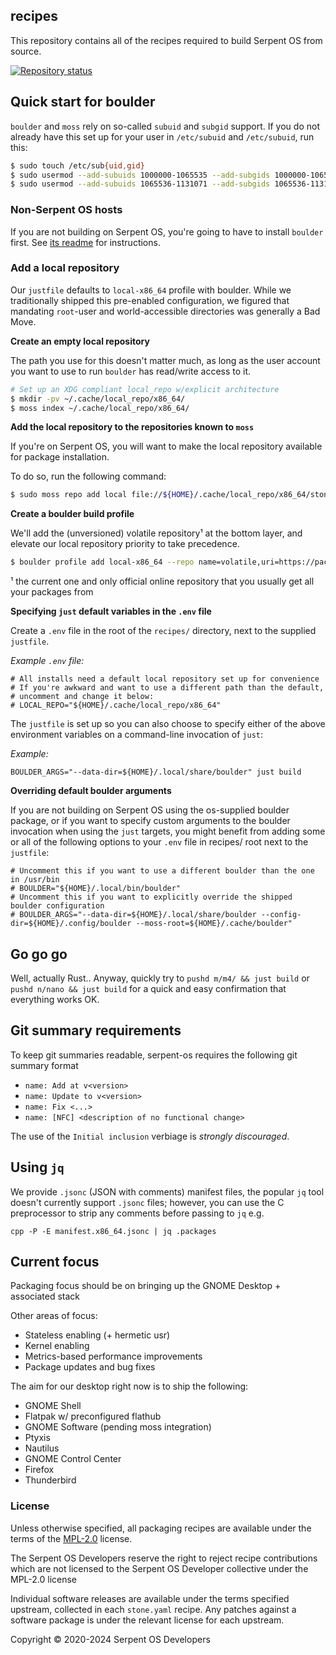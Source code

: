 ## recipes

This repository contains all of the recipes required to build Serpent OS
from source.

[![Repository status](https://repology.org/badge/repository-big/serpentos.svg)](https://repology.org/repository/serpentos)

## Quick start for boulder

`boulder` and `moss` rely on so-called `subuid` and `subgid` support.
If you do not already have this set up for your user in `/etc/subuid` and `/etc/subuid`, run this:

```bash
$ sudo touch /etc/sub{uid,gid}
$ sudo usermod --add-subuids 1000000-1065535 --add-subgids 1000000-1065535 root
$ sudo usermod --add-subuids 1065536-1131071 --add-subgids 1065536-1131071 "$USER"
```

### Non-Serpent OS hosts

If you are not building on Serpent OS, you're going to have to install `boulder` first.
See [its readme][moss-boulder-readme] for instructions.

[moss-boulder-readme]: https://github.com/serpent-os/moss?tab=readme-ov-file#onboarding

### Add a local repository

Our `justfile` defaults to `local-x86_64` profile with boulder. While we traditionally shipped this pre-enabled configuration, we figured that mandating
`root`-user and world-accessible directories was generally a Bad Move.

**Create an empty local repository**

The path you use for this doesn't matter much, as long as the user account you want to use
to run `boulder` has read/write access to it.

```bash
# Set up an XDG compliant local_repo w/explicit architecture
$ mkdir -pv ~/.cache/local_repo/x86_64/
$ moss index ~/.cache/local_repo/x86_64/
```

**Add the local repository to the repositories known to `moss`**

If you're on Serpent OS, you will want to make the local repository available for package
installation.

To do so, run the following command:

```bash
$ sudo moss repo add local file://${HOME}/.cache/local_repo/x86_64/stone.index -p 10
```

**Create a boulder build profile**

We'll add the (unversioned) volatile repository¹ at the bottom layer, and elevate our
local repository priority to take precedence.

```bash
$ boulder profile add local-x86_64 --repo name=volatile,uri=https://packages.serpentos.com/volatile/x86_64/stone.index,priority=0 --repo name=local,uri=file://${HOME}/.cache/local_repo/x86_64/stone.index,priority=10
```

¹ the current one and only official online repository that you usually get all your packages from

**Specifying `just` default variables in the `.env` file**

Create a `.env` file in the root of the `recipes/` directory, next to the supplied `justfile`.

_Example `.env` file:_

    # All installs need a default local repository set up for convenience
    # If you're awkward and want to use a different path than the default,
    # uncomment and change it below:
    # LOCAL_REPO="${HOME}/.cache/local_repo/x86_64"

The `justfile` is set up so you can also choose to specify either of the above environment variables on a command-line invocation of `just`:

_Example:_

    BOULDER_ARGS="--data-dir=${HOME}/.local/share/boulder" just build

**Overriding default boulder arguments**

If you are not building on Serpent OS using the os-supplied boulder package, or if you want to specify custom arguments
to the boulder invocation when using the `just` targets, you might benefit from adding some or all of the following options
to your `.env` file in recipes/ root next to the `justfile`:

    # Uncomment this if you want to use a different boulder than the one in /usr/bin
    # BOULDER="${HOME}/.local/bin/boulder"
    # Uncomment this if you want to explicitly override the shipped boulder configuration
    # BOULDER_ARGS="--data-dir=${HOME}/.local/share/boulder --config-dir=${HOME}/.config/boulder --moss-root=${HOME}/.cache/boulder"

## Go go go

Well, actually Rust.. Anyway, quickly try to `pushd m/m4/ && just build` or `pushd n/nano && just build` for a quick and easy confirmation that everything works OK.

## Git summary requirements

To keep git summaries readable, serpent-os requires the following git summary format

- `name: Add at v<version>`
- `name: Update to v<version>`
- `name: Fix <...>`
- `name: [NFC] <description of no functional change>`

The use of the `Initial inclusion` verbiage is _strongly discouraged_.

## Using `jq`

We provide `.jsonc` (JSON with comments) manifest files, the popular `jq` tool doesn't currently support `.jsonc` files; however, you can use the C preprocessor to strip any comments before passing to `jq` e.g.

`cpp -P -E manifest.x86_64.jsonc | jq .packages`

## Current focus

Packaging focus should be on bringing up the GNOME Desktop + associated stack

Other areas of focus:

 - Stateless enabling (+ hermetic usr)
 - Kernel enabling
 - Metrics-based performance improvements
 - Package updates and bug fixes

The aim for our desktop right now is to ship the following:

 - GNOME Shell
 - Flatpak w/ preconfigured flathub
 - GNOME Software (pending moss integration)
 - Ptyxis
 - Nautilus
 - GNOME Control Center
 - Firefox
 - Thunderbird

### License

Unless otherwise specified, all packaging recipes are available under
the terms of the [MPL-2.0](https://spdx.org/licenses/MPL-2.0.html) license.

The Serpent OS Developers reserve the right to reject recipe contributions
which are not licensed to the Serpent OS Developer collective under the MPL-2.0 license

Individual software releases are available under the terms specified
upstream, collected in each `stone.yaml` recipe. Any patches against
a software package is under the relevant license for each upstream.

Copyright © 2020-2024 Serpent OS Developers
